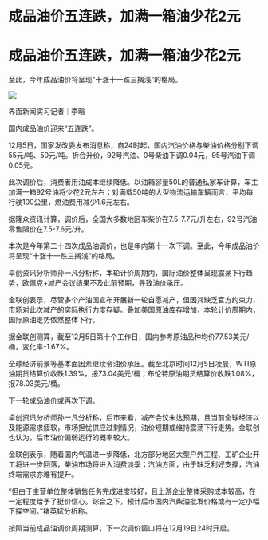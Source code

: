 # 成品油价五连跌，加满一箱油少花2元

# 成品油价五连跌，加满一箱油少花2元

至此，今年成品油价将呈现“十涨十一跌三搁浅”的格局。

![](https://inews.gtimg.com/om_bt/ORgQfqPMlVyW5t7MflvZJJAIpaJ3cVRkLfPPL5RDKg29cAA/1000)

界面新闻实习记者｜李晗

国内成品油价迎来“五连跌”。

12月5日，国家发改委发布消息称，自24时起，国内汽油价格与柴油价格分别下调55元/吨、50元/吨。折合升价，92号汽油、0号柴油下调0.04元，95号汽油下调0.05元。

此次调价后，消费者用油成本继续降低。以油箱容量50L的普通私家车计算，车主加满一箱92号油将少花2元左右；对满载50吨的大型物流运输车辆而言，平均每行驶100公里，燃油费用减少1.6元左右。

据隆众资讯计算，调价后，全国大多数地区车柴价在7.5-7.7元/升左右，92号汽油零售限价在7.5-7.6元/升。

本次是今年第二十四次成品油调价，也是年内第十一次下调。至此，今年成品油价将呈现“十涨十一跌三搁浅”的格局。

卓创资讯分析师孙一凡分析称，本轮计价周期内，国际油价整体呈现震荡下行趋势，欧佩克+减产会议结果不及此前预期，导致油价承压。

金联创表示，尽管多个产油国宣布开展新一轮自愿减产，但因其缺乏官方约束力，市场对此次减产的实际执行力度存疑。叠加美国原油库存增加，本轮计价周期内，国际原油走势依然整体下行。

据金联创测算，截至12月5日第十个工作日，国内参考原油品种均价77.53美元/桶，变化率-1.67%。

全球经济前景等基本面因素继续令油价承压。截至北京时间12月5日凌晨，WTI原油期货结算价收跌1.39%，报73.04美元/桶；布伦特原油期货结算价收跌1.08%，报78.03美元/桶。

下一轮成品油价或再次下调。

卓创资讯分析师孙一凡分析称，后市来看，减产会议未达预期，且当前全球经济以及能源需求疲软，市场担忧供应过剩情况，油价短期或维持震荡下行走势。金联创也认为，后市油价偏弱运行的概率较大。

金联创表示，随着国内气温进一步降低，北方部分地区大型户外工程、工矿企业开工将进一步回落，柴油市场将进入消费淡季；汽油方面，由于缺乏利好支撑，汽油终端需求亦难有提升。

“但由于主营单位整体销售任务完成进度较好，且上游企业整体采购成本较高，在一定程度给予了挺价信心。综合之下，预计后市国内汽柴油批发价格或有一定小幅下探空间。”褚英斌分析称。

按照当前成品油调价周期测算，下一次调价窗口将在12月19日24时开启。

